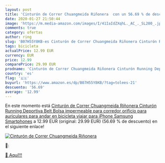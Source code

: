 ```yaml
---
layout: post
title: 'Cinturón de Correr Chuangmeida Riñonera  con un 56.69 % de descuento'
date: 2020-01-27 21:50:44
image: 'https://m.media-amazon.com/images/I/41IaIdZXqhL._AC_._SL200_.jpg'
comments: true
category: ofertas
author: ring
slug: 'B07H55Y8KB-es Cinturón de Correr Chuangmeida Riñonera Cinturón Running...'
tags: bicicleta
actualPrice: 12.99 EUR
currency: EUR
price: 12.99
comparePrice: 29.99 EUR
prodname: 'Cinturón de Correr Chuangmeida Riñonera Cinturón Running Deportiva Belt Bolsa impermeable para corredor orificio para auriculares para andar en bicicleta  viajar para iPhone Samsung Smartphones'
country: 'es'
flag: '🇪🇸'
buyurl: 'https://www.amazon.es/dp/B07H55Y8KB/?tag=tolees-21'
descuento: '56.69'
average: '12.99'
---
```


En este momento está [Cinturón de Correr Chuangmeida Riñonera Cinturón Running Deportiva Belt Bolsa impermeable para corredor orificio para auriculares para andar en bicicleta  viajar para iPhone Samsung Smartphones](https://www.amazon.es/dp/B07H55Y8KB/?tag=tolees-21) a 12.99 EUR (original: 29.99 EUR) (56.69 %  de descuento) en el siguiente enlace!

[![Cinturón de Correr Chuangmeida Riñonera ](https://m.media-amazon.com/images/I/41IaIdZXqhL._AC_._SL200_.jpg)](https://www.amazon.es/dp/B07H55Y8KB/?tag=tolees-21)

🔎:


[🛒 Aquí!!!](https://www.amazon.es/dp/B07H55Y8KB/?tag=tolees-21)
